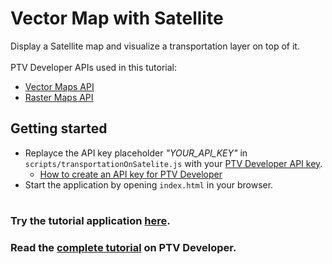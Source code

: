 # Vector Map with Satellite
Display a Satellite map and visualize a transportation layer on top of it.</br>
</br>
PTV Developer APIs used in this tutorial:
- <a href="https://developer.myptv.com/Documentation/Vector%20Maps%20API/QuickStart.htm" target="_blank">Vector Maps API</a>
- <a href="https://developer.myptv.com/Documentation/Raster%20Maps%20API/QuickStart.htm" target="_blank">Raster Maps API</a>

## Getting started
- Replayce the API key placeholder *"YOUR_API_KEY"* in `scripts/transportationOnSatelite.js` with your <a href="https://myptv.com/developer" target="_blank">PTV Developer API key</a>.
  - <a href="https://developer.myptv.com/Tutorials.htm" target="_blank">How to create an API key for PTV Developer</a>
- Start the application by opening `index.html` in your browser.
#
### Try the tutorial application <a href="https://developer-applications.myptv.com/Tutorials/MapRendering/Satellite-Raster-Map-with-Transportation/index.html" target="_blank">here</a>.
### Read the <a href="https://developer.myptv.com/Tutorials/Map%20Rendering/Vector%20Map%20with%20Satellite/Vector%20Map%20with%20Satellite.htm" target="_blank">complete tutorial</a> on PTV Developer.
